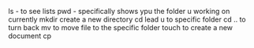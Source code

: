 ls - to see lists
pwd - specifically shows ypu the folder u working on currently
mkdir <foldername> create a new directory
cd <path> lead u to specific folder
cd .. to turn back 
mv <file name> <path> to move file to the specific folder
touch <file name> to create a new document
cp <file name> <path>